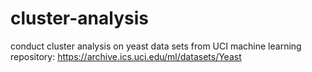 cluster-analysis
================

conduct cluster analysis on yeast data sets from UCI machine learning repository: https://archive.ics.uci.edu/ml/datasets/Yeast
